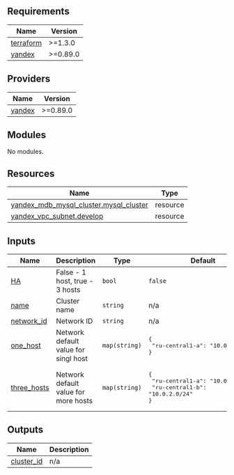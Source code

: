 ## Requirements

| Name | Version |
|------|---------|
| <a name="requirement_terraform"></a> [terraform](#requirement\_terraform) | >=1.3.0 |
| <a name="requirement_yandex"></a> [yandex](#requirement\_yandex) | >=0.89.0 |

## Providers

| Name | Version |
|------|---------|
| <a name="provider_yandex"></a> [yandex](#provider\_yandex) | >=0.89.0 |

## Modules

No modules.

## Resources

| Name | Type |
|------|------|
| [yandex_mdb_mysql_cluster.mysql_cluster](https://registry.terraform.io/providers/yandex-cloud/yandex/latest/docs/resources/mdb_mysql_cluster) | resource |
| [yandex_vpc_subnet.develop](https://registry.terraform.io/providers/yandex-cloud/yandex/latest/docs/resources/vpc_subnet) | resource |

## Inputs

| Name | Description | Type | Default | Required |
|------|-------------|------|---------|:--------:|
| <a name="input_HA"></a> [HA](#input\_HA) | False - 1 host, true - 3 hosts | `bool` | `false` | no |
| <a name="input_name"></a> [name](#input\_name) | Cluster name | `string` | n/a | yes |
| <a name="input_network_id"></a> [network\_id](#input\_network\_id) | Network ID | `string` | n/a | yes |
| <a name="input_one_host"></a> [one\_host](#input\_one\_host) | Network default value for singl host | `map(string)` | <pre>{<br>  "ru-central1-a": "10.0.1.0/24"<br>}</pre> | no |
| <a name="input_three_hosts"></a> [three\_hosts](#input\_three\_hosts) | Network default value for more hosts | `map(string)` | <pre>{<br>  "ru-central1-a": "10.0.1.0/24",<br>  "ru-central1-b": "10.0.2.0/24"<br>}</pre> | no |

## Outputs

| Name | Description |
|------|-------------|
| <a name="output_cluster_id"></a> [cluster\_id](#output\_cluster\_id) | n/a |
